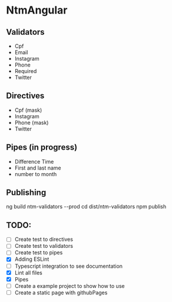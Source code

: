 # NtmAngular

## Validators

- Cpf
- Email
- Instagram
- Phone
- Required
- Twitter

## Directives

- Cpf (mask)
- Instagram
- Phone (mask)
- Twitter

## Pipes (in progress)

- Difference Time
- First and last name
- number to month

## Publishing

ng build ntm-validators --prod
cd dist/ntm-validators
npm publish

## TODO:

- [ ] Create test to directives
- [ ] Create test to validators
- [ ] Create test to pipes
- [x] Adding ESLint
- [ ] Typescript integration to see documentation
- [x] Lint all files
- [x] Pipes
- [ ] Create a example project to show how to use
- [ ] Create a static page with githubPages
